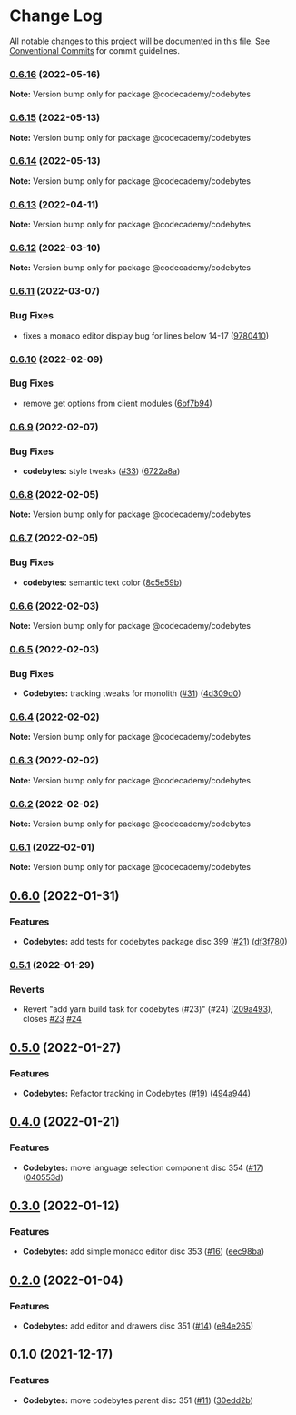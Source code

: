 # Change Log

All notable changes to this project will be documented in this file.
See [Conventional Commits](https://conventionalcommits.org) for commit guidelines.

### [0.6.16](https://github.com/Codecademy/client-modules/compare/@codecademy/codebytes@0.6.15...@codecademy/codebytes@0.6.16) (2022-05-16)

**Note:** Version bump only for package @codecademy/codebytes





### [0.6.15](https://github.com/Codecademy/client-modules/compare/@codecademy/codebytes@0.6.14...@codecademy/codebytes@0.6.15) (2022-05-13)

**Note:** Version bump only for package @codecademy/codebytes





### [0.6.14](https://github.com/Codecademy/client-modules/compare/@codecademy/codebytes@0.6.13...@codecademy/codebytes@0.6.14) (2022-05-13)

**Note:** Version bump only for package @codecademy/codebytes





### [0.6.13](https://github.com/Codecademy/client-modules/compare/@codecademy/codebytes@0.6.12...@codecademy/codebytes@0.6.13) (2022-04-11)

**Note:** Version bump only for package @codecademy/codebytes





### [0.6.12](https://github.com/Codecademy/client-modules/compare/@codecademy/codebytes@0.6.11...@codecademy/codebytes@0.6.12) (2022-03-10)

**Note:** Version bump only for package @codecademy/codebytes





### [0.6.11](https://github.com/Codecademy/client-modules/compare/@codecademy/codebytes@0.6.10...@codecademy/codebytes@0.6.11) (2022-03-07)


### Bug Fixes

* fixes a monaco editor display bug for lines below 14-17 ([9780410](https://github.com/Codecademy/client-modules/commit/97804100dea13fe92b6e4d58bfbec4667af5d96c))



### [0.6.10](https://github.com/Codecademy/client-modules/compare/@codecademy/codebytes@0.6.9...@codecademy/codebytes@0.6.10) (2022-02-09)


### Bug Fixes

* remove get options from client modules ([6bf7b94](https://github.com/Codecademy/client-modules/commit/6bf7b94876f1c6c1e15b0da2b5393bc1f8151535))



### [0.6.9](https://github.com/Codecademy/client-modules/compare/@codecademy/codebytes@0.6.8...@codecademy/codebytes@0.6.9) (2022-02-07)


### Bug Fixes

* **codebytes:** style tweaks ([#33](https://github.com/Codecademy/client-modules/issues/33)) ([6722a8a](https://github.com/Codecademy/client-modules/commit/6722a8accb9dcf88b7508903fdec1f155b010d96))



### [0.6.8](https://github.com/Codecademy/client-modules/compare/@codecademy/codebytes@0.6.7...@codecademy/codebytes@0.6.8) (2022-02-05)

**Note:** Version bump only for package @codecademy/codebytes





### [0.6.7](https://github.com/Codecademy/client-modules/compare/@codecademy/codebytes@0.6.6...@codecademy/codebytes@0.6.7) (2022-02-05)


### Bug Fixes

* **codebytes:** semantic text color ([8c5e59b](https://github.com/Codecademy/client-modules/commit/8c5e59b25af3e7f92e4bf3f6bb9de198eec5a3e0))



### [0.6.6](https://github.com/Codecademy/client-modules/compare/@codecademy/codebytes@0.6.5...@codecademy/codebytes@0.6.6) (2022-02-03)

**Note:** Version bump only for package @codecademy/codebytes





### [0.6.5](https://github.com/Codecademy/client-modules/compare/@codecademy/codebytes@0.6.4...@codecademy/codebytes@0.6.5) (2022-02-03)


### Bug Fixes

* **Codebytes:** tracking tweaks for monolith ([#31](https://github.com/Codecademy/client-modules/issues/31)) ([4d309d0](https://github.com/Codecademy/client-modules/commit/4d309d0f57c7c30bf672d8ed02193e9d5b2a27a9))



### [0.6.4](https://github.com/Codecademy/client-modules/compare/@codecademy/codebytes@0.6.3...@codecademy/codebytes@0.6.4) (2022-02-02)

**Note:** Version bump only for package @codecademy/codebytes





### [0.6.3](https://github.com/Codecademy/client-modules/compare/@codecademy/codebytes@0.6.2...@codecademy/codebytes@0.6.3) (2022-02-02)

**Note:** Version bump only for package @codecademy/codebytes





### [0.6.2](https://github.com/Codecademy/client-modules/compare/@codecademy/codebytes@0.6.1...@codecademy/codebytes@0.6.2) (2022-02-02)

**Note:** Version bump only for package @codecademy/codebytes





### [0.6.1](https://github.com/Codecademy/client-modules/compare/@codecademy/codebytes@0.6.0...@codecademy/codebytes@0.6.1) (2022-02-01)

**Note:** Version bump only for package @codecademy/codebytes





## [0.6.0](https://github.com/Codecademy/client-modules/compare/@codecademy/codebytes@0.5.1...@codecademy/codebytes@0.6.0) (2022-01-31)


### Features

* **Codebytes:** add tests for codebytes package disc 399 ([#21](https://github.com/Codecademy/client-modules/issues/21)) ([df3f780](https://github.com/Codecademy/client-modules/commit/df3f780237cbe31b620f7d88870612e1109ffb5b))



### [0.5.1](https://github.com/Codecademy/client-modules/compare/@codecademy/codebytes@0.5.0...@codecademy/codebytes@0.5.1) (2022-01-29)


### Reverts

* Revert "add yarn build task for codebytes (#23)" (#24) ([209a493](https://github.com/Codecademy/client-modules/commit/209a4935066ed1cf7e6932281218338c67ab088b)), closes [#23](https://github.com/Codecademy/client-modules/issues/23) [#24](https://github.com/Codecademy/client-modules/issues/24)



## [0.5.0](https://github.com/Codecademy/client-modules/compare/@codecademy/codebytes@0.4.0...@codecademy/codebytes@0.5.0) (2022-01-27)


### Features

* **Codebytes:** Refactor tracking in Codebytes ([#19](https://github.com/Codecademy/client-modules/issues/19)) ([494a944](https://github.com/Codecademy/client-modules/commit/494a94441cfbc1ea563f997607821131a7f1e007))



## [0.4.0](https://github.com/Codecademy/client-modules/compare/@codecademy/codebytes@0.3.0...@codecademy/codebytes@0.4.0) (2022-01-21)


### Features

* **Codebytes:** move language selection component disc 354 ([#17](https://github.com/Codecademy/client-modules/issues/17)) ([040553d](https://github.com/Codecademy/client-modules/commit/040553dcc7867b6e331712365bcc19ea2df306d5))



## [0.3.0](https://github.com/Codecademy/client-modules/compare/@codecademy/codebytes@0.2.0...@codecademy/codebytes@0.3.0) (2022-01-12)


### Features

* **Codebytes:** add simple monaco editor disc 353 ([#16](https://github.com/Codecademy/client-modules/issues/16)) ([eec98ba](https://github.com/Codecademy/client-modules/commit/eec98ba9aad45f07fb5f3417e3da1e1935985deb))



## [0.2.0](https://github.com/Codecademy/client-modules/compare/@codecademy/codebytes@0.1.0...@codecademy/codebytes@0.2.0) (2022-01-04)


### Features

* **Codebytes:** add editor and drawers disc 351 ([#14](https://github.com/Codecademy/client-modules/issues/14)) ([e84e265](https://github.com/Codecademy/client-modules/commit/e84e265e4cf4bf8360830ebf2dbea930ab503c9c))



## 0.1.0 (2021-12-17)


### Features

* **Codebytes:** move codebytes parent disc 351 ([#11](https://github.com/Codecademy/client-modules/issues/11)) ([30edd2b](https://github.com/Codecademy/client-modules/commit/30edd2b7a0e50c27d3adcf231b56441b8e8f6b81))
